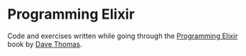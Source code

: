 # Programming Elixir

Code and exercises written while going through the [Programming Elixir](https://pragprog.com/book/elixir16/programming-elixir-1-6) book by [Dave Thomas](https://github.com/pragdave).